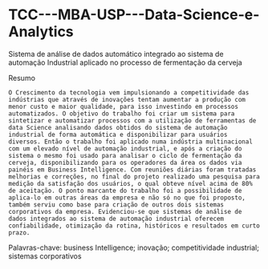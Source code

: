 # TCC---MBA-USP---Data-Science-e-Analytics
Sistema de análise de dados automático integrado ao sistema de automação Industrial aplicado no processo de fermentação da cerveja

Resumo

	O Crescimento da tecnologia vem impulsionando a competitividade das indústrias que através de inovações tentam aumentar a produção com menor custo e maior qualidade, para isso investindo em processos automatizados. O objetivo do trabalho foi criar um sistema para sintetizar e automatizar processos com a utilização de ferramentas de data Science analisando dados obtidos do sistema de automação industrial de forma automática e disponibilizar para usuários diversos. Então o trabalho foi aplicado numa indústria multinacional com um elevado nível de automação industrial, e após a criação do sistema o mesmo foi usado para analisar o ciclo de fermentação da cerveja, disponibilizando para os operadores da área os dados via painéis em Business Intelligence. Com reuniões diárias foram tratadas melhorias e correções, no final do projeto realizado uma pesquisa para medição da satisfação dos usuários, o qual obteve nível acima de 80% de aceitação. O ponto marcante do trabalho foi a possibilidade de aplica-lo em outras áreas da empresa e não só no que foi proposto, também serviu como base para criação de outros dois sistemas corporativos da empresa. Evidenciou-se que sistemas de análise de dados integrados ao sistema de automação industrial oferecem confiabilidade, otimização da rotina, históricos e resultados em curto prazo. 
Palavras-chave: business Intelligence; inovação; competitividade industrial; sistemas corporativos
